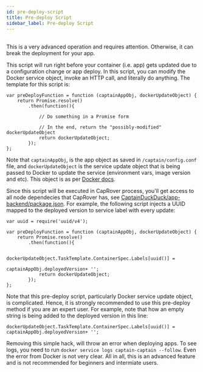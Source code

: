```yaml
---
id: pre-deploy-script
title: Pre-deploy Script
sidebar_label: Pre-deploy Script
---
```


<br/>
This is a very advanced operation and requires attention. Otherwise, it can break the deployment for your app. 

This script will run right before your container (i.e. app) gets updated due to a configuration change or app deploy. In this script, you can modify the Docker service object, invoke an HTTP call, and literally do anything. The template for this script is:
```
var preDeployFunction = function (captainAppObj, dockerUpdateObject) {
	return Promise.resolve()
		.then(function(){

		    // Do something in a Promise form

		    // In the end, return the "possibly-modified" dockerUpdateObject
		    return dockerUpdateObject;
		});
};

```

Note that `captainAppObj`, is the app object as saved in `/captain/config.conf` file, and `dockerUpdateObject` is the service update object that is being passed to Docker to update the service (environment vars, image version and etc). This object is as per [Docker docs](https://docs.docker.com/engine/api/v1.30/#operation/ServiceUpdate).

Since this script will be executed in CapRover process, you'll get access to all node dependecies that CapRover has, see [CaptainDuckDuck/app-backend/package.json](https://github.com/caprover/caprover/blob/master/package.json). For example, the following script injects a UUID mapped to the deployed version to service label with every update:

```
var uuid = require('uuid/v4');

var preDeployFunction = function (captainAppObj, dockerUpdateObject) {
	return Promise.resolve()
		.then(function(){

		    dockerUpdateObject.TaskTemplate.ContainerSpec.Labels[uuid()] =
                                                         captainAppObj.deployedVersion+ '';
		    return dockerUpdateObject;
		});
};

```

Note that this pre-deploy script, particularly Docker service update object, is complicated. Hence, it is strongly recommended to use this pre-deploy method if you are an expert user. For example, note that how an empty string is being added to the deployed version in this line:

```
dockerUpdateObject.TaskTemplate.ContainerSpec.Labels[uuid()] = captainAppObj.deployedVersion+ '';
```

Removing this simple hack, will throw an error when deploying apps. To see logs, you need to run `docker service logs captain-captain --follow`. Even the error from Docker is not very clear. All in all, this is an advanced feature and is not recommended for beginners and intermiate users.

